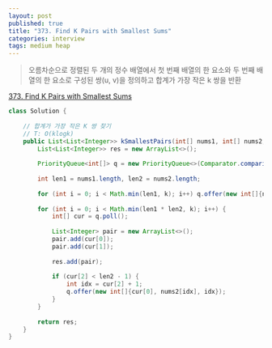 ```yaml
---
layout: post
published: true
title: "373. Find K Pairs with Smallest Sums"
categories: interview
tags: medium heap
---
```


> 오름차순으로 정렬된 두 개의 정수 배열에서 첫 번째 배열의 한 요소와 두 번째 배열의 한 요소로 구성된 쌍(u, v)을 정의하고 합계가 가장 작은 k 쌍을 반환

[373. Find K Pairs with Smallest Sums](https://leetcode.com/problems/find-k-pairs-with-smallest-sums/)

```java
class Solution {
    
    // 합계가 가장 작은 K 쌍 찾기
    // T: O(klogk)
    public List<List<Integer>> kSmallestPairs(int[] nums1, int[] nums2, int k) {
        List<List<Integer>> res = new ArrayList<>();
        
        PriorityQueue<int[]> q = new PriorityQueue<>(Comparator.comparingInt(a -> (a[0] + a[1])));
        
        int len1 = nums1.length, len2 = nums2.length;
        
        for (int i = 0; i < Math.min(len1, k); i++) q.offer(new int[]{nums1[i], nums2[0], 0});
        
        for (int i = 0; i < Math.min(len1 * len2, k); i++) {
            int[] cur = q.poll();
            
            List<Integer> pair = new ArrayList<>();
            pair.add(cur[0]);
            pair.add(cur[1]);
            
            res.add(pair);
            
            if (cur[2] < len2 - 1) { 
                int idx = cur[2] + 1;
                q.offer(new int[]{cur[0], nums2[idx], idx});
            }
        }
        
        return res;
    }
}
```
